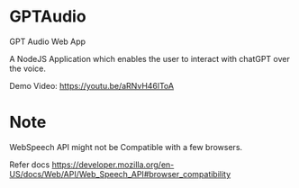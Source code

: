 # GPTAudio
GPT Audio Web App

A NodeJS Application which enables the user to interact with chatGPT over the voice.

Demo Video: https://youtu.be/aRNvH46lToA

# Note

WebSpeech API might not be Compatible with a few browsers. 

Refer docs https://developer.mozilla.org/en-US/docs/Web/API/Web_Speech_API#browser_compatibility
